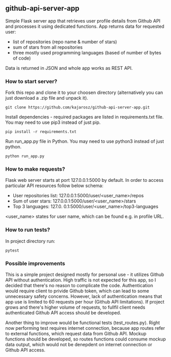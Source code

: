 ## github-api-server-app

Simple Flask server app that retrieves user profile details from Github API and processes it using dedicated functions. App returns data for requested user:
* list of repositories (repo name & number of stars)
* sum of stars from all repositories
* three mostly used programming languages (based of number of bytes of code)

Data is returned in JSON and whole app works as REST API.

### How to start server?

Fork this repo and clone it to your choosen directory (alternatively you can just download a .zip file and unpack it).
```
git clone https://github.com/kajarosz/github-api-server-app.git
```

Install dependencies - required packages are listed in requirements.txt file. You may need to use pip3 instead of just pip.
```
pip install -r requirements.txt
```

Run run_app.py file in Python. You may need to use python3 instead of just python.
```
python run_app.py
```

### How to make requests?

Flask web server starts at port 127.0.0.1:5000 by default. In order to access particular API resources follow below schema:
* User repositories list: 127.0.0.1:5000/user/<user_name>/repos
* Sum of user stars: 127.0.0.1:5000/user/<user_name>/stars
* Top 3 languages: 127.0. 0.1:5000/user/<user_name>/top3-languages

<user_name> states for user name, which can be found e.g. in profile URL.

### How to run tests?

In project directory run:
```
pytest
```

### Possible improvements

This is a simple project designed mostly for personal use - it utilizes Github API without authentication. High traffic is not expected for this app, so I decided that there's no reason to complicate the code. Authentication would require client to privide Github token, which can lead to some unnecessary safety concerns. However, lack of authentication means that app use is limited to 60 requests per hour (Github API limitations). If project grows and there's higher volume of requests, to fullfil client needs authenticated Github API access should be developed. 

Another thing to improve would be functional tests (test_routes.py). Right now performing test requires internet connection, because app routes refer to external functions, which request data from Github API. Mockup functions should be developed, so routes functions could consume mockup data output, which would not be denepdent on internet connection or Github API access.
